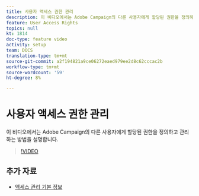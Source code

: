 ```yaml
---
title: 사용자 액세스 권한 관리
description: 이 비디오에서는 Adobe Campaign의 다른 사용자에게 할당된 권한을 정의하고 관리하는 방법을 설명합니다.
feature: User Access Rights
topics: null
kt: 1814
doc-type: feature video
activity: setup
team: DOCS
translation-type: tm+mt
source-git-commit: a2f194821a9ce06272eaed979ee2d8c62cccac2b
workflow-type: tm+mt
source-wordcount: '59'
ht-degree: 8%

---
```



# 사용자 액세스 권한 관리

이 비디오에서는 Adobe Campaign의 다른 사용자에게 할당된 권한을 정의하고 관리하는 방법을 설명합니다.

>[!VIDEO](https://video.tv.adobe.com/v/24671?quality=12)

## 추가 자료

* [액세스 관리 기본 정보](https://docs.adobe.com/content/help/en/campaign-standard/using/administrating/users-and-security/about-access-management.html)
